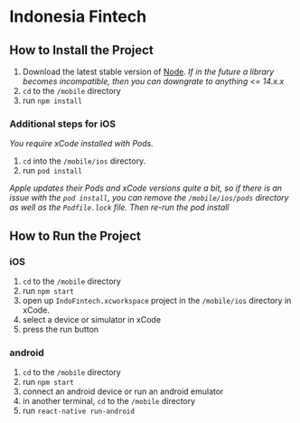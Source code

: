 # Indonesia Fintech

## How to Install the Project

 1. Download the latest stable version of [Node](https://nodejs.org/en/).  *If in the future a library becomes incompatible, then you can downgrate to anything <= 14.x.x*
 2. `cd` to the `/mobile` directory
 3. run `npm install`

### Additional steps for iOS
*You require xCode installed with Pods.*

 1. `cd` into the `/mobile/ios` directory.
 2. run `pod install`

*Apple updates their Pods and xCode versions quite a bit, so if there is an issue with the `pod install`, you can remove the `/mobile/ios/pods` directory as well as the `Podfile.lock` file. Then re-run the pod install*

## How to Run the Project

### iOS
 1. `cd` to the `/mobile` directory
 2. run `npm start`
 3. open up `IndoFintech.xcworkspace` project in the `/mobile/ios`  directory in xCode.
 4. select a device or simulator in xCode
 5. press the run button

### android
 1. `cd` to the `/mobile` directory
 2. run `npm start`
 3. connect an android device or run an android emulator
 4. in another terminal, `cd` to the `/mobile` directory
 5. run `react-native run-android`
